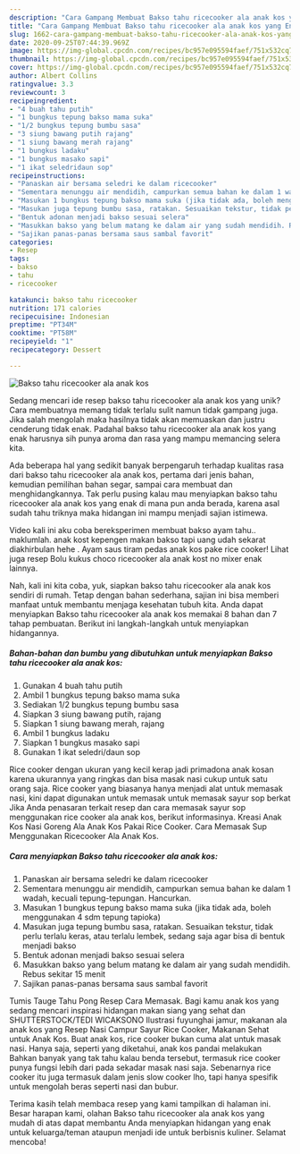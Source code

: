 ```yaml
---
description: "Cara Gampang Membuat Bakso tahu ricecooker ala anak kos yang Enak"
title: "Cara Gampang Membuat Bakso tahu ricecooker ala anak kos yang Enak"
slug: 1662-cara-gampang-membuat-bakso-tahu-ricecooker-ala-anak-kos-yang-enak
date: 2020-09-25T07:44:39.969Z
image: https://img-global.cpcdn.com/recipes/bc957e095594faef/751x532cq70/bakso-tahu-ricecooker-ala-anak-kos-foto-resep-utama.jpg
thumbnail: https://img-global.cpcdn.com/recipes/bc957e095594faef/751x532cq70/bakso-tahu-ricecooker-ala-anak-kos-foto-resep-utama.jpg
cover: https://img-global.cpcdn.com/recipes/bc957e095594faef/751x532cq70/bakso-tahu-ricecooker-ala-anak-kos-foto-resep-utama.jpg
author: Albert Collins
ratingvalue: 3.3
reviewcount: 3
recipeingredient:
- "4 buah tahu putih"
- "1 bungkus tepung bakso mama suka"
- "1/2 bungkus tepung bumbu sasa"
- "3 siung bawang putih rajang"
- "1 siung bawang merah rajang"
- "1 bungkus ladaku"
- "1 bungkus masako sapi"
- "1 ikat seledridaun sop"
recipeinstructions:
- "Panaskan air bersama seledri ke dalam ricecooker"
- "Sementara menunggu air mendidih, campurkan semua bahan ke dalam 1 wadah, kecuali tepung-tepungan. Hancurkan."
- "Masukan 1 bungkus tepung bakso mama suka (jika tidak ada, boleh menggunakan 4 sdm tepung tapioka)"
- "Masukan juga tepung bumbu sasa, ratakan. Sesuaikan tekstur, tidak perlu terlalu keras, atau terlalu lembek, sedang saja agar bisa di bentuk menjadi bakso"
- "Bentuk adonan menjadi bakso sesuai selera"
- "Masukkan bakso yang belum matang ke dalam air yang sudah mendidih. Rebus sekitar 15 menit"
- "Sajikan panas-panas bersama saus sambal favorit"
categories:
- Resep
tags:
- bakso
- tahu
- ricecooker

katakunci: bakso tahu ricecooker 
nutrition: 171 calories
recipecuisine: Indonesian
preptime: "PT34M"
cooktime: "PT58M"
recipeyield: "1"
recipecategory: Dessert

---
```



![Bakso tahu ricecooker ala anak kos](https://img-global.cpcdn.com/recipes/bc957e095594faef/751x532cq70/bakso-tahu-ricecooker-ala-anak-kos-foto-resep-utama.jpg)

Sedang mencari ide resep bakso tahu ricecooker ala anak kos yang unik? Cara membuatnya memang tidak terlalu sulit namun tidak gampang juga. Jika salah mengolah maka hasilnya tidak akan memuaskan dan justru cenderung tidak enak. Padahal bakso tahu ricecooker ala anak kos yang enak harusnya sih punya aroma dan rasa yang mampu memancing selera kita.

Ada beberapa hal yang sedikit banyak berpengaruh terhadap kualitas rasa dari bakso tahu ricecooker ala anak kos, pertama dari jenis bahan, kemudian pemilihan bahan segar, sampai cara membuat dan menghidangkannya. Tak perlu pusing kalau mau menyiapkan bakso tahu ricecooker ala anak kos yang enak di mana pun anda berada, karena asal sudah tahu triknya maka hidangan ini mampu menjadi sajian istimewa.

Video kali ini aku coba bereksperimen membuat bakso ayam tahu.. maklumlah. anak kost kepengen makan bakso tapi uang udah sekarat diakhirbulan hehe . Ayam saus tiram pedas anak kos pake rice cooker! Lihat juga resep Bolu kukus choco ricecooker ala anak kost no mixer enak lainnya.


Nah, kali ini kita coba, yuk, siapkan bakso tahu ricecooker ala anak kos sendiri di rumah. Tetap dengan bahan sederhana, sajian ini bisa memberi manfaat untuk membantu menjaga kesehatan tubuh kita. Anda dapat menyiapkan Bakso tahu ricecooker ala anak kos memakai 8 bahan dan 7 tahap pembuatan. Berikut ini langkah-langkah untuk menyiapkan hidangannya.

<!--inarticleads1-->

##### Bahan-bahan dan bumbu yang dibutuhkan untuk menyiapkan Bakso tahu ricecooker ala anak kos:

1. Gunakan 4 buah tahu putih
1. Ambil 1 bungkus tepung bakso mama suka
1. Sediakan 1/2 bungkus tepung bumbu sasa
1. Siapkan 3 siung bawang putih, rajang
1. Siapkan 1 siung bawang merah, rajang
1. Ambil 1 bungkus ladaku
1. Siapkan 1 bungkus masako sapi
1. Gunakan 1 ikat seledri/daun sop


Rice cooker dengan ukuran yang kecil kerap jadi primadona anak kosan karena ukurannya yang ringkas dan bisa masak nasi cukup untuk satu orang saja. Rice cooker yang biasanya hanya menjadi alat untuk memasak nasi, kini dapat digunakan untuk memasak untuk memasak sayur sop berkat Jika Anda penasaran terkait resep dan cara memasak sayur sop menggunakan rice cooker ala anak kos, berikut informasinya. Kreasi Anak Kos Nasi Goreng Ala Anak Kos Pakai Rice Cooker. Cara Memasak Sup Menggunakan Ricecooker Ala Anak Kos. 

<!--inarticleads2-->

##### Cara menyiapkan Bakso tahu ricecooker ala anak kos:

1. Panaskan air bersama seledri ke dalam ricecooker
1. Sementara menunggu air mendidih, campurkan semua bahan ke dalam 1 wadah, kecuali tepung-tepungan. Hancurkan.
1. Masukan 1 bungkus tepung bakso mama suka (jika tidak ada, boleh menggunakan 4 sdm tepung tapioka)
1. Masukan juga tepung bumbu sasa, ratakan. Sesuaikan tekstur, tidak perlu terlalu keras, atau terlalu lembek, sedang saja agar bisa di bentuk menjadi bakso
1. Bentuk adonan menjadi bakso sesuai selera
1. Masukkan bakso yang belum matang ke dalam air yang sudah mendidih. Rebus sekitar 15 menit
1. Sajikan panas-panas bersama saus sambal favorit


Tumis Tauge Tahu Pong Resep Cara Memasak. Bagi kamu anak kos yang sedang mencari inspirasi hidangan makan siang yang sehat dan SHUTTERSTOCK/TEDI WICAKSONO Ilustrasi fuyunghai jamur, makanan ala anak kos yang Resep Nasi Campur Sayur Rice Cooker, Makanan Sehat untuk Anak Kos. Buat anak kos, rice cooker bukan cuma alat untuk masak nasi. Hanya saja, seperti yang diketahui, anak kos pandai melakukan Bahkan banyak yang tak tahu kalau benda tersebut, termasuk rice cooker punya fungsi lebih dari pada sekadar masak nasi saja. Sebenarnya rice cooker itu juga termasuk dalam jenis slow cooker lho, tapi hanya spesifik untuk mengolah beras seperti nasi dan bubur. 

Terima kasih telah membaca resep yang kami tampilkan di halaman ini. Besar harapan kami, olahan Bakso tahu ricecooker ala anak kos yang mudah di atas dapat membantu Anda menyiapkan hidangan yang enak untuk keluarga/teman ataupun menjadi ide untuk berbisnis kuliner. Selamat mencoba!
